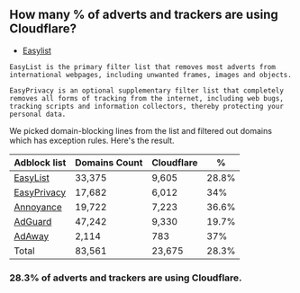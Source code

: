 ## How many % of adverts and trackers are using Cloudflare?


- [Easylist](https://web.archive.org/web/20210516110248/https://easylist.to/)
```
EasyList is the primary filter list that removes most adverts from international webpages, including unwanted frames, images and objects.

EasyPrivacy is an optional supplementary filter list that completely removes all forms of tracking from the internet, including web bugs, tracking scripts and information collectors, thereby protecting your personal data.
```


We picked domain-blocking lines from the list and filtered out domains which has exception rules.
Here's the result.


| Adblock list | Domains Count | Cloudflare | % |
| --- | --- | --- | --- |
| [EasyList](https://easylist.to/easylist/easylist.txt) | 33,375 | 9,605 | 28.8% |
| [EasyPrivacy](https://easylist.to/easylist/easyprivacy.txt) | 17,682 | 6,012 | 34% |
| [Annoyance](https://secure.fanboy.co.nz/fanboy-annoyance.txt) | 19,722 | 7,223 | 36.6% |
| [AdGuard](https://adguardteam.github.io/AdGuardSDNSFilter/Filters/filter.txt) | 47,242 | 9,330 | 19.7% |
| [AdAway](https://raw.githubusercontent.com/AdAway/adaway.github.io/master/hosts.txt) | 2,114 | 783 | 37% |
| Total | 83,561 | 23,675 | 28.3% |


### 28.3% of adverts and trackers are using Cloudflare.